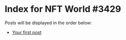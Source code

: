 # Index for NFT World #3429
Posts will be displayed in the order below:

- [Your first post](./001-first.md)

